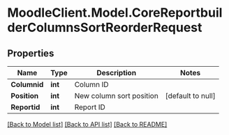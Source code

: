 # MoodleClient.Model.CoreReportbuilderColumnsSortReorderRequest

## Properties

Name | Type | Description | Notes
------------ | ------------- | ------------- | -------------
**Columnid** | **int** | Column ID | 
**Position** | **int** | New column sort position | [default to null]
**Reportid** | **int** | Report ID | 

[[Back to Model list]](../README.md#documentation-for-models) [[Back to API list]](../README.md#documentation-for-api-endpoints) [[Back to README]](../README.md)


